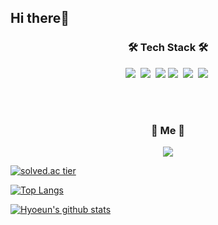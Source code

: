 ## Hi there👋

<h3 align = "center">🛠 Tech Stack 🛠</h3>
<p align = "center"> <img src="https://img.shields.io/badge/Python-3766AB?style=flat-square&logo=Python&logoColor=white"/></a>&nbsp <img src="https://img.shields.io/badge/C-A8B9CC?style=flat-square&logo=C&logoColor=white"/></a>&nbsp <img src="https://img.shields.io/badge/C++-00599C?style=flat-square&logo=C%2B%2B&logoColor=white"/></a>&nbsp<img src="https://img.shields.io/badge/HTML5-E34F26?style=flat-square&logo=HTML5&logoColor=white"/></a>&nbsp <img src="https://img.shields.io/badge/CSS3-1572B6?style=flat-square&logo=CSS3&logoColor=white"/></a>&nbsp <img src="https://img.shields.io/badge/JavaScript-F7DF1E?style=flat-square&logo=JavaScript&logoColor=white"/></a>&nbsp 
</p>

<br>
<br>
<h3 align = "center">🤍 Me 🤍</h3>
<p align = "center">
<a  href="https://instagram.com/gydms0320">
    <img 
        src="http://img.shields.io/badge/-Instagram-black?style=flat&logo=Instagram&link=https://instagram.com/gydms0320/"
        style="height : auto; margin-left : 10px; margin-right : 10px;"/>
</a>
</p>

[![solved.ac tier](http://mazassumnida.wtf/api/generate_badge?boj=chohe3212)](https://solved.ac/chohe3212)



[![Top Langs](https://github-readme-stats.vercel.app/api/top-langs/?username=chohe3212&layout=compact)](https://github.com/chohe3212/github-readme-stats)


[![Hyoeun's github stats](https://github-readme-stats.vercel.app/api?username=chohe3212&theme=outrun&show_icons=true)](https://github.com/chohe3212/github-readme-stats)



